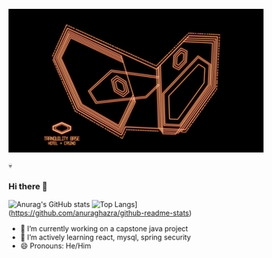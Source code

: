 
[![Header](https://github.com/Tfauves/Tfauves/blob/main/L4gwgjW.jpeg "Header")](https://some-url.dev/)

&#128128;
### Hi there 👋


 ![Anurag's GitHub stats](https://github-readme-stats.vercel.app/api?username=Tfauves&show_icons=true&theme=dracula&hide=stars)
 ![Top Langs](https://github-readme-stats.vercel.app/api/top-langs/?username=Tfauves&layout=compact&theme=dracula&hide=css,html)](https://github.com/anuraghazra/github-readme-stats) 

- 🔭 I’m currently working on a capstone java project
- 🌱 I’m actively learning react, mysql, spring security
- 😄 Pronouns: He/Him
<!-- **Tfauves/Tfauves** is a ✨ _special_ ✨ repository because its `README.md` (this file) appears on your GitHub profile. -->




<!-- - 👯 I’m looking to collaborate on ...
- 🤔 I’m looking for help with ...
- 💬 Ask me about ...
- 📫 How to reach me: ...

- ⚡ Fun fact: ... -->

